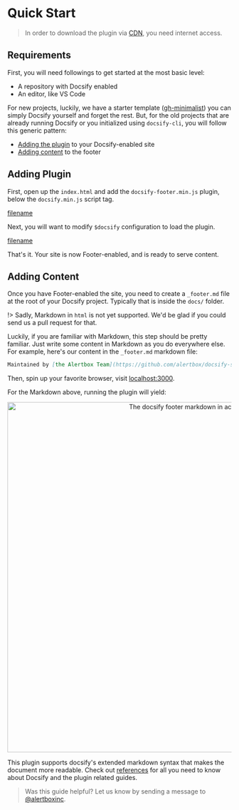 # Quick Start

> In order to download the plugin via [CDN](cdn.md), you need internet access.

## Requirements

First, you will need followings to get started at the most basic level:

- A repository with Docsify enabled
- An editor, like VS Code

For new projects, luckily, we have a starter template ([gh-minimalist](https://github.com/alertbox/gh-minimalist)) you can simply Docsify yourself and forget the rest. But, for the old projects that are already running Docsify or you initialized using `docsify-cli`, you will follow this generic pattern:

- [Adding the plugin](#adding-plugin) to your Docsify-enabled site
- [Adding content](#adding-content) to the footer

## Adding Plugin

First, open up the `index.html` and add the `docsify-footer.min.js` plugin, below the `docsify.min.js` script tag.

[filename](_gist/add-latest.md ':include')

Next, you will want to modify `$docsify` configuration to load the plugin.

[filename](_gist/enable-plugin.md ':include')

That's it. Your site is now Footer-enabled, and is ready to serve content.

## Adding Content

Once you have Footer-enabled the site, you need to create a `_footer.md` file at the root of your Docsify project. Typically that is inside the `docs/` folder.

!> Sadly, Markdown in `html` is not yet supported. We'd be glad if you could send us a pull request for that.

Luckily, if you are familiar with Markdown, this step should be pretty familiar. Just write some content in Markdown as you do everywhere else. For example, here's our content in the `_footer.md` markdown file:

```markdown
Maintained by [the Alertbox Team](https://github.com/alertbox/docsify-served/). Proudly published with [docsify](https://docsify.js.io)
```

Then, spin up your favorite browser, visit [localhost:3000](https://localhost:3000).

For the Markdown above, running the plugin will yield:

<p align="center">
  <img alt="The docsify footer markdown in action" src="https://user-images.githubusercontent.com/958227/84028138-d4a15280-a9ad-11ea-93d1-43ebace761b3.png" width="786">
</p>

This plugin supports docsify's extended markdown syntax that makes the document more readable. Check out [references](references.md) for all you need to know about Docsify and the plugin related guides.

> Was this guide helpful? Let us know by sending a message to [@alertboxinc](https://twitter.com/alertboxinc).
